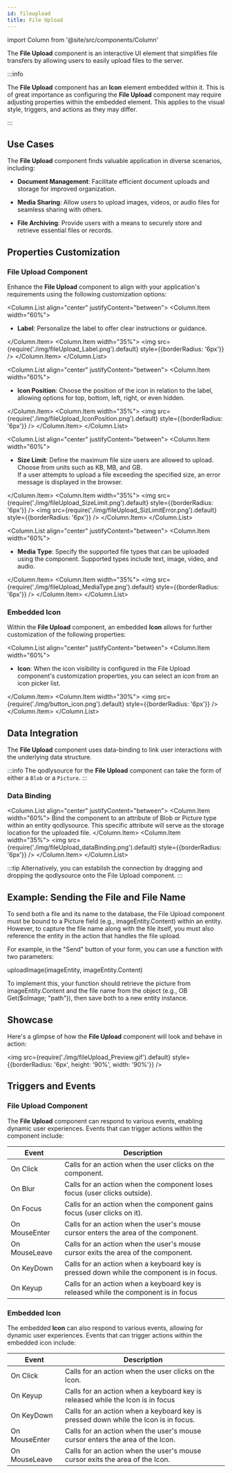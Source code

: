 ```yaml
---
id: fileupload
title: File Upload
---
```

import Column from '@site/src/components/Column'


The **File Upload** component is an interactive UI element that simplifies file transfers by allowing users to easily upload files to the server.


:::info 

The **File Upload** component has an **Icon** element embedded within it. This is of great importance as configuring the **File Upload** component may require adjusting properties within the embedded element. This applies to the visual style, triggers, and actions as they may differ.

:::


## Use Cases

The **File Upload** component finds valuable application in diverse scenarios, including:

- **Document Management**: Facilitate efficient document uploads and storage for improved organization.

- **Media Sharing**: Allow users to upload images, videos, or audio files for seamless sharing with others.

- **File Archiving**: Provide users with a means to securely store and retrieve essential files or records.



## Properties Customization

### File Upload Component

Enhance the **File Upload** component to align with your application's requirements using the following customization options:

<Column.List align="center" justifyContent="between">
	<Column.Item width="60%">
        <ul>
            <li><strong>Label</strong>: Personalize the label to offer clear instructions or guidance.</li>
        </ul>
	</Column.Item>
	<Column.Item width="35%">
                <img src={require('./img/fileUpload_Label.png').default} style={{borderRadius: '6px'}} />
	</Column.Item>
</Column.List>

<Column.List align="center" justifyContent="between">
	<Column.Item width="60%">
        <ul>
            <li><strong>Icon Position</strong>: Choose the position of the icon in relation to the label, allowing options for top, bottom, left, right, or even hidden.</li>
        </ul>
	</Column.Item>
	<Column.Item width="35%">
                <img src={require('./img/fileUpload_IconPosition.png').default} style={{borderRadius: '6px'}} />
	</Column.Item>
</Column.List>

<Column.List align="center" justifyContent="between">
	<Column.Item width="60%">
        <ul>
            <li><strong>Size Limit</strong>: Define the maximum file size users are allowed to upload. Choose from units such as KB, MB, and GB. <br/></li>
			If a user attempts to upload a file exceeding the specified size, an error message is displayed in the browser.
        </ul>
	</Column.Item>
	<Column.Item width="35%">
                <img src={require('./img/fileUpload_SizeLimit.png').default} style={{borderRadius: '6px'}} />
				<img src={require('./img/fileUpload_SizLimitError.png').default} style={{borderRadius: '6px'}} />
	</Column.Item>
</Column.List>

<Column.List align="center" justifyContent="between">
	<Column.Item width="60%">
        <ul>
            <li><strong>Media Type</strong>: Specify the supported file types that can be uploaded using the component. Supported types include text, image, video, and audio.</li>
        </ul>
	</Column.Item>
	<Column.Item width="35%">
                <img src={require('./img/fileUpload_MediaType.png').default} style={{borderRadius: '6px'}} />
	</Column.Item>
</Column.List>


### Embedded Icon

Within the **File Upload** component, an embedded **Icon** allows for further customization of the following properties: 

<Column.List align="center" justifyContent="between">
	<Column.Item width="60%">
        <ul>
            <li><strong>Icon</strong>: When the icon visibility is configured in the File Upload component's customization properties, you can select an icon from an icon picker list.</li>
        </ul>
	</Column.Item>
	<Column.Item width="30%">
            <img src={require('./img/button_icon.png').default} style={{borderRadius: '6px'}} />
	</Column.Item>
</Column.List>

## Data Integration

The **File Upload** component uses data-binding to link user interactions with the underlying data structure.

:::info 
The qodlysource for the **File Upload** component can take the form of either a `Blob` or a `Picture`.
:::

### Data Binding

<Column.List align="center" justifyContent="between">
	<Column.Item width="60%">
		Bind the component to an attribute of Blob or Picture type within an entity qodlysource. This specific attribute will serve as the storage location for the uploaded file.
	</Column.Item>
	<Column.Item width="35%">
        <img src={require('./img/fileUpload_dataBinding.png').default} style={{borderRadius: '6px'}} />
	</Column.Item>
</Column.List>

:::tip 
Alternatively, you can establish the connection by dragging and dropping the qodlysource onto the File Upload component.
:::

## Example: Sending the File and File Name

To send both a file and its name to the database, the File Upload component must be bound to a Picture field (e.g., imageEntity.Content) within an entity. However, to capture the file name along with the file itself, you must also reference the entity in the action that handles the file upload.

For example, in the "Send" button of your form, you can use a function with two parameters:

uploadImage(imageEntity, imageEntity.Content)

To implement this, your function should retrieve the picture from imageEntity.Content and the file name from the object (e.g., OB Get($oImage; "path")), then save both to a new entity instance.

## Showcase

Here's a glimpse of how the **File Upload** component will look and behave in action:

<img src={require('./img/fileUpload_Preview.gif').default} style={{borderRadius: '6px', height: '90%', width: '90%'}} />


## Triggers and Events

### File Upload Component

The **File Upload** component can respond to various events, enabling dynamic user experiences. Events that can trigger actions within the component include:

|Event|Description|
|---|---|
|On Click| Calls for an action when the user clicks on the component. |
|On Blur| Calls for an action when the component loses focus (user clicks outside). |
|On Focus| Calls for an action when the component gains focus (user clicks on it). |
|On MouseEnter| Calls for an action when the user's mouse cursor enters the area of the component.|
|On MouseLeave| Calls for an action when the user's mouse cursor exits the area of the component.|
|On KeyDown| Calls for an action when a keyboard key is pressed down while the component is in focus. |
|On Keyup| Calls for an action when a keyboard key is released while the component is in focus|

### Embedded Icon

The embedded **Icon** can also respond to various events, allowing for dynamic user experiences. Events that can trigger actions within the embedded icon include:

|Event|Description|
|---|---|
|On Click| Calls for an action when the user clicks on the Icon. |
|On Keyup| Calls for an action when a keyboard key is released while the Icon is in focus|
|On KeyDown| Calls for an action when a keyboard key is pressed down while the Icon is in focus. |
|On MouseEnter| Calls for an action when the user's mouse cursor enters the area of the Icon.|
|On MouseLeave| Calls for an action when the user's mouse cursor exits the area of the Icon.|
